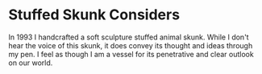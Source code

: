 # Stuffed Skunk Considers

In 1993 I handcrafted a soft sculpture stuffed animal skunk.   While I don't hear the voice of this skunk, it does convey its thought and ideas through my pen.  I feel as though I am a vessel for its penetrative and clear outlook on our world.
